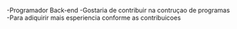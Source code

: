 -Programador Back-end
-Gostaria de contribuir na contruçao de programas
-Para adiquirir mais esperiencia conforme as contribuicoes
